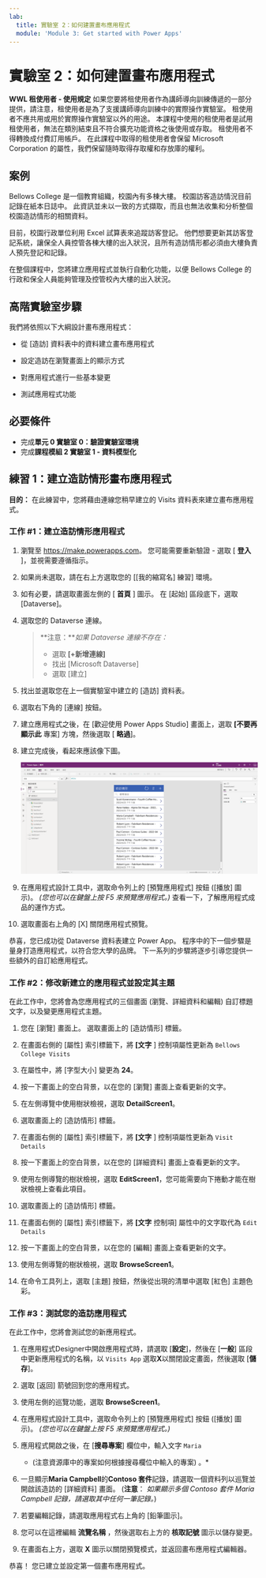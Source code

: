 ```yaml
---
lab:
  title: 實驗室 2：如何建置畫布應用程式
  module: 'Module 3: Get started with Power Apps'
---
```


# 實驗室 2：如何建置畫布應用程式

**WWL 租使用者 - 使用規定** 如果您要將租使用者作為講師導向訓練傳遞的一部分提供，請注意，租使用者是為了支援講師導向訓練中的實際操作實驗室。 租使用者不應共用或用於實際操作實驗室以外的用途。 本課程中使用的租使用者是試用租使用者，無法在類別結束且不符合擴充功能資格之後使用或存取。 租使用者不得轉換成付費訂用帳戶。 在此課程中取得的租使用者會保留 Microsoft Corporation 的屬性，我們保留隨時取得存取權和存放庫的權利。 

## 案例

Bellows College 是一個教育組織，校園內有多棟大樓。 校園訪客造訪情況目前記錄在紙本日誌中。 此資訊並未以一致的方式擷取，而且也無法收集和分析整個校園造訪情形的相關資料。

目前，校園行政單位利用 Excel 試算表來追蹤訪客登記。 他們想要更新其訪客登記系統，讓保全人員控管各棟大樓的出入狀況，且所有造訪情形都必須由大樓負責人預先登記和記錄。

在整個課程中，您將建立應用程式並執行自動化功能，以便 Bellows College 的行政和保全人員能夠管理及控管校內大樓的出入狀況。


## 高階實驗室步驟

我們將依照以下大綱設計畫布應用程式：

- 從 [造訪] 資料表中的資料建立畫布應用程式

- 設定造訪在瀏覽畫面上的顯示方式

- 對應用程式進行一些基本變更

- 測試應用程式功能

## 必要條件

- 完成**單元 0 實驗室 0：驗證實驗室環境**
- 完成**課程模組 2 實驗室 1 - 資料模型化**


## 練習 1：建立造訪情形畫布應用程式

**目的：** 在此練習中，您將藉由連線您稍早建立的 Visits 資料表來建立畫布應用程式。


### 工作 \#1：建立造訪情形應用程式

1.  瀏覽至 <https://make.powerapps.com>。 您可能需要重新驗證 - 選取 [ **登入** ]，並視需要遵循指示。

2.  如果尚未選取，請在右上方選取您的 [[我的縮寫名] 練習] 環境。

3.  如有必要，請選取畫面左側的 [ **首頁** ] 圖示。 在 [起始] 區段底下，選取 [Dataverse]。

4.  選取您的 Dataverse 連線。

    > **注意：***如果 Dataverse 連線不存在：*
    > - 選取 **[+新增連線]**
    > - 找出 [Microsoft Dataverse]
    > - 選取 [建立] 

5.  找出並選取您在上一個實驗室中建立的 [造訪] 資料表。

6.  選取右下角的 [連線] 按鈕。

7.  建立應用程式之後，在 [歡迎使用 Power Apps Studio] 畫面上，選取 **[不要再顯示此** 專案] 方塊，然後選取 [ **略過**]。

8.  建立完成後，看起來應該像下圖。

    ![從造訪資料建立的畫布應用程式。](media/2-canvas-app-from-data.png)

9. 在應用程式設計工具中，選取命令列上的 [預覽應用程式] 按鈕 ([播放] 圖示)。 *(您也可以在鍵盤上按 F5 來預覽應用程式。)* 查看一下，了解應用程式成品的運作方式。

10. 選取畫面右上角的 [X] 關閉應用程式預覽。

恭喜，您已成功從 Dataverse 資料表建立 Power App。 程序中的下一個步驟是量身打造應用程式，以符合您大學的品牌。 下一系列的步驟將逐步引導您提供一些額外的自訂給應用程式。


### 工作 \#2：修改新建立的應用程式並設定其主題

在此工作中，您將會為您應用程式的三個畫面 (瀏覽、詳細資料和編輯) 自訂標題文字，以及變更應用程式主題。 

1.  您在 [瀏覽] 畫面上。 選取畫面上的 [造訪情形] 標籤。

1.  在畫面右側的 [屬性] 索引標籤下，將 **[文字** ] 控制項屬性更新為 `Bellows College Visits`

1.  在屬性中，將 [字型大小] 變更為 **24**。 

1.  按一下畫面上的空白背景，以在您的 [瀏覽] 畫面上查看更新的文字。 

1.  在左側導覽中使用樹狀檢視，選取 **DetailScreen1**。 

1.  選取畫面上的 [造訪情形] 標籤。

1.  在畫面右側的 [屬性] 索引標籤下，將 **[文字** ] 控制項屬性更新為 `Visit Details`

1.  按一下畫面上的空白背景，以在您的 [詳細資料] 畫面上查看更新的文字。

1.  使用左側導覽的樹狀檢視，選取 **EditScreen1**，您可能需要向下捲動才能在樹狀檢視上查看此項目。

1.  選取畫面上的 [造訪情形] 標籤。

1.  在畫面右側的 [屬性] 索引標籤下，將 **[文字** 控制項] 屬性中的文字取代為 `Edit Details`

1.  按一下畫面上的空白背景，以在您的 [編輯] 畫面上查看更新的文字。

1. 使用左側導覽的樹狀檢視，選取 **BrowseScreen1**。

1. 在命令工具列上，選取 [主題] 按鈕，然後從出現的清單中選取 [紅色] 主題色彩。


### 工作 \#3：測試您的造訪應用程式

在此工作中，您將會測試您的新應用程式。

1.  在應用程式Designer中開啟應用程式時，請選取 [**設定**]，然後在 [**一般**] 區段中更新應用程式的名稱，以 `Visits App` 選取**X**以關閉設定畫面，然後選取 [**儲存**]。

2.  選取 [返回] 箭號回到您的應用程式。

3.  使用左側的巡覽功能，選取 **BrowseScreen1**。

4.  在應用程式設計工具中，選取命令列上的 [預覽應用程式] 按鈕 ([播放] 圖示)。 *(您也可以在鍵盤上按 F5 來預覽應用程式。)*

4.  應用程式開啟之後，在 [**搜尋專案**] 欄位中，輸入文字 `Maria` 
     * (注意資源庫中的專案如何根據搜尋欄位中輸入的專案) 。*

5.  一旦顯示**Maria Campbell**的**Contoso 套件**記錄，請選取一個資料列以巡覽並開啟該造訪的 [詳細資料] 畫面。  (**注意**： *如果顯示多個 Contoso 套件 Maria Campbell 記錄，請選取其中任何一筆記錄。*) 

6.  若要編輯記錄，請選取應用程式右上角的 [鉛筆圖示]。

7.  您可以在這裡編輯 **流覽名稱** ，然後選取右上方的 **核取記號** 圖示以儲存變更。

8.  在畫面右上方，選取 **X** 圖示以關閉預覽模式，並返回畫布應用程式編輯器。

恭喜！ 您已建立並設定第一個畫布應用程式。


